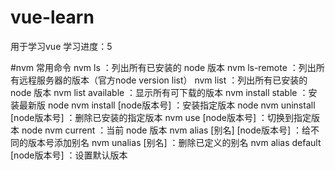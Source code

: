 # vue-learn
用于学习vue
学习进度：5

#nvm
常用命令
nvm ls ：列出所有已安装的 node 版本
nvm ls-remote ：列出所有远程服务器的版本（官方node version list）
nvm list ：列出所有已安装的 node 版本
nvm list available ：显示所有可下载的版本
nvm install stable ：安装最新版 node
nvm install [node版本号] ：安装指定版本 node
nvm uninstall [node版本号] ：删除已安装的指定版本
nvm use [node版本号] ：切换到指定版本 node
nvm current ：当前 node 版本
nvm alias [别名] [node版本号] ：给不同的版本号添加别名
nvm unalias [别名] ：删除已定义的别名
nvm alias default [node版本号] ：设置默认版本

